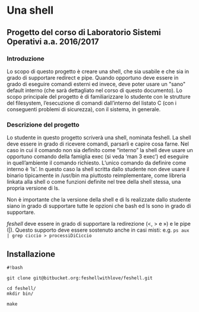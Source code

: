# Una shell #

## Progetto del corso di Laboratorio Sistemi Operativi a.a. 2016/2017 ##

### Introduzione ###

Lo scopo di questo progetto è creare una shell, che sia usabile e che sia in grado di supportare redirect e pipe. 
Quando opportuno deve essere in grado di eseguire comandi esterni ed invece, deve poter usare un "sano" default interno (che sarà dettagliato nel corso di questo documento).
Lo scopo principale del progetto è di familiarizzare lo studente con le strutture del filesystem, l’esecuzione di comandi dall’interno del listato C (con i conseguenti problemi di sicurezza), con il sistema, in generale.

### Descrizione del progetto ###

Lo studente in questo progetto scriverà una shell, nominata feshell.
La shell deve essere in grado di ricevere comandi, parsarli e capire cosa farne. Nel caso in cui il comando
non sia definito come “interno” la shell deve usare un opportuno comando della famiglia exec (si veda
‘man 3 exec’) ed eseguire in quell’ambiente il comando richiesto. L’unico comando da definire come
interno è ’ls’. In questo caso la shell scritta dallo studente non deve usare il binario tipicamente in
/usr/bin ma piuttosto reimplementare, come libreria linkata alla shell o come funzioni definite nel tree
della shell stessa, una propria versione di ls.

Non è importante che la versione della shell e di ls realizzate dallo studente siano in grado di supportare tutte le opzioni che bash ed ls sono in grado di supportare.

*feshell* deve essere in grado di supportare la redirezione (<, > e ») e le pipe (|).
Questo supporto deve essere sostenuto anche in casi misti: e.g. `ps aux | grep ciccio > processiDiCiccio`

## Installazione ##

```
#!bash

git clone git@bitbucket.org:feshellwithlove/feshell.git

cd feshell/
mkdir bin/

make
```